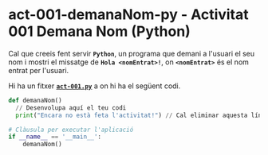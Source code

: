 # act-001-demanaNom-py - Activitat 001 Demana Nom (Python)

Cal que creeis fent servir **`Python`**, un programa que demani a l'usuari el seu nom i mostri el missatge de **`Hola <nomEntrat>!`**, on **`<nomEntrat>`** és el nom entrat per l'usuari.

Hi ha un fitxer [**`act-001.py`**](.act-001.py) a on hi ha el següent codi.

```python
def demanaNom()
  // Desenvolupa aquí el teu codi
  print("Encara no està feta l'activitat!") // Cal eliminar aquesta línia

# Clàusula per executar l'aplicació
if __name__ == '__main__':
    demanaNom()
```

